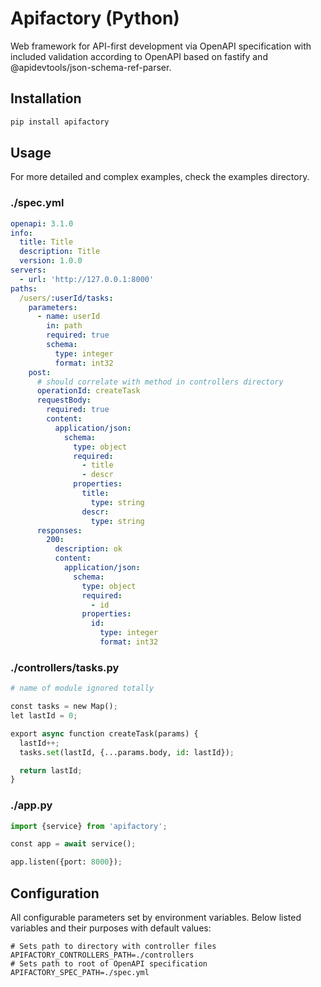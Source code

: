 # Apifactory (Python)

Web framework for API-first development via OpenAPI specification with included validation according
to OpenAPI based on fastify and @apidevtools/json-schema-ref-parser.

## Installation

```bash
pip install apifactory
```

## Usage

For more detailed and complex examples, check the examples directory.

### ./spec.yml
```yaml
openapi: 3.1.0
info:
  title: Title
  description: Title
  version: 1.0.0
servers:
  - url: 'http://127.0.0.1:8000'
paths:
  /users/:userId/tasks:
    parameters:
      - name: userId
        in: path
        required: true
        schema:
          type: integer
          format: int32
    post:
      # should correlate with method in controllers directory
      operationId: createTask
      requestBody:
        required: true
        content:
          application/json:
            schema:
              type: object
              required:
                - title
                - descr
              properties:
                title:
                  type: string
                descr:
                  type: string
      responses:
        200:
          description: ok
          content:
            application/json:
              schema:
                type: object
                required:
                  - id
                properties:
                  id:
                    type: integer
                    format: int32
```

### ./controllers/tasks.py
```python
# name of module ignored totally

const tasks = new Map();
let lastId = 0;

export async function createTask(params) {
  lastId++;
  tasks.set(lastId, {...params.body, id: lastId});

  return lastId;
}
```

### ./app.py
```python
import {service} from 'apifactory';

const app = await service();

app.listen({port: 8000});
```

## Configuration

All configurable parameters set by environment variables.
Below listed variables and their purposes with default values:

```dotenv
# Sets path to directory with controller files
APIFACTORY_CONTROLLERS_PATH=./controllers
# Sets path to root of OpenAPI specification
APIFACTORY_SPEC_PATH=./spec.yml
```
